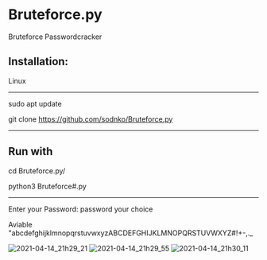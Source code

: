 # Bruteforce.py
Bruteforce Passwordcracker

Installation:
-------------

Linux
_____

sudo apt update

git clone https://github.com/sodnko/Bruteforce.py

_____________________

Run with
---------

cd Bruteforce.py/

python3 Bruteforce#.py


__________________________________


Enter your Password: password your choice

Aviable     "abcdefghijklmnopqrstuvwxyzABCDEFGHIJKLMNOPQRSTUVWXYZ#!+-,._

![2021-04-14_21h29_21](https://user-images.githubusercontent.com/81910309/114768027-ad06dd80-9d68-11eb-995b-e7692cf98cb3.png)
![2021-04-14_21h29_55](https://user-images.githubusercontent.com/81910309/114768091-ba23cc80-9d68-11eb-9c5f-95493509d908.png)
![2021-04-14_21h30_11](https://user-images.githubusercontent.com/81910309/114768100-bc862680-9d68-11eb-9709-a519dd7cb5f6.png)
